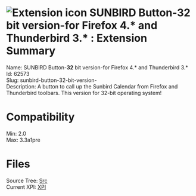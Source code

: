 # ![Extension icon](https://addons.thunderbird.net/user-media/addon_icons/62/62573-64.png?modified=1297509650) SUNBIRD Button-**32** bit version-for Firefox 4.* and Thunderbird 3.* : Extension Summary

Name: SUNBIRD Button-**32** bit version-for Firefox 4.* and Thunderbird 3.*  
Id: 62573  
Slug: sunbird-button-32-bit-version-  
Description: A button to call up the Sunbird Calendar from Firefox and Thunderbird toolbars. This version for 32-bit operating system!
  

# Compatibility
Min: 2.0  
Max: 3.3a1pre  

# Files

Source Tree: [Src](C:/Dev/Thunderbird/ThunderKdB/xall/xOther/62573-sunbird-button-32-bit-version-/src)  
Current XPI: [XPI](C:/Dev/Thunderbird/ThunderKdB/xall/xOther/62573-sunbird-button-32-bit-version-/xpi)  




